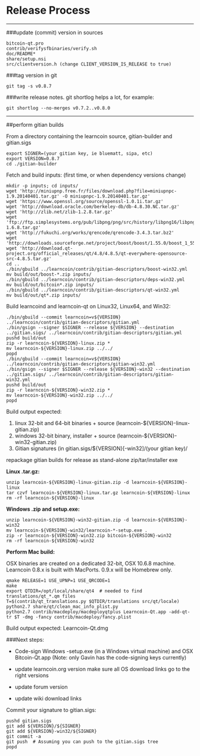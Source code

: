 Release Process
====================

* * *

###update (commit) version in sources


	bitcoin-qt.pro
	contrib/verifysfbinaries/verify.sh
	doc/README*
	share/setup.nsi
	src/clientversion.h (change CLIENT_VERSION_IS_RELEASE to true)

###tag version in git

	git tag -s v0.8.7

###write release notes. git shortlog helps a lot, for example:

	git shortlog --no-merges v0.7.2..v0.8.0

* * *

##perform gitian builds

 From a directory containing the learncoin source, gitian-builder and gitian.sigs
  
	export SIGNER=(your gitian key, ie bluematt, sipa, etc)
	export VERSION=0.8.7
	cd ./gitian-builder

 Fetch and build inputs: (first time, or when dependency versions change)

	mkdir -p inputs; cd inputs/
	wget 'http://miniupnp.free.fr/files/download.php?file=miniupnpc-1.9.20140401.tar.gz' -O miniupnpc-1.9.20140401.tar.gz'
	wget 'https://www.openssl.org/source/openssl-1.0.1i.tar.gz'
	wget 'http://download.oracle.com/berkeley-db/db-4.8.30.NC.tar.gz'
	wget 'http://zlib.net/zlib-1.2.8.tar.gz'
	wget 'ftp://ftp.simplesystems.org/pub/libpng/png/src/history/libpng16/libpng-1.6.8.tar.gz'
	wget 'http://fukuchi.org/works/qrencode/qrencode-3.4.3.tar.bz2'
	wget 'http://downloads.sourceforge.net/project/boost/boost/1.55.0/boost_1_55_0.tar.bz2'
	wget 'http://download.qt-project.org/official_releases/qt/4.8/4.8.5/qt-everywhere-opensource-src-4.8.5.tar.gz'
	cd ..
	./bin/gbuild ../learncoin/contrib/gitian-descriptors/boost-win32.yml
	mv build/out/boost-*.zip inputs/
	./bin/gbuild ../learncoin/contrib/gitian-descriptors/deps-win32.yml
	mv build/out/bitcoin*.zip inputs/
	./bin/gbuild ../learncoin/contrib/gitian-descriptors/qt-win32.yml
	mv build/out/qt*.zip inputs/

 Build learncoind and learncoin-qt on Linux32, Linux64, and Win32:
  
	./bin/gbuild --commit learncoin=v${VERSION} ../learncoin/contrib/gitian-descriptors/gitian.yml
	./bin/gsign --signer $SIGNER --release ${VERSION} --destination ../gitian.sigs/ ../learncoin/contrib/gitian-descriptors/gitian.yml
	pushd build/out
	zip -r learncoin-${VERSION}-linux.zip *
	mv learncoin-${VERSION}-linux.zip ../../
	popd
	./bin/gbuild --commit learncoin=v${VERSION} ../learncoin/contrib/gitian-descriptors/gitian-win32.yml
	./bin/gsign --signer $SIGNER --release ${VERSION}-win32 --destination ../gitian.sigs/ ../learncoin/contrib/gitian-descriptors/gitian-win32.yml
	pushd build/out
	zip -r learncoin-${VERSION}-win32.zip *
	mv learncoin-${VERSION}-win32.zip ../../
	popd

  Build output expected:

  1. linux 32-bit and 64-bit binaries + source (learncoin-${VERSION}-linux-gitian.zip)
  2. windows 32-bit binary, installer + source (learncoin-${VERSION}-win32-gitian.zip)
  3. Gitian signatures (in gitian.sigs/${VERSION}[-win32]/(your gitian key)/

repackage gitian builds for release as stand-alone zip/tar/installer exe

**Linux .tar.gz:**

	unzip learncoin-${VERSION}-linux-gitian.zip -d learncoin-${VERSION}-linux
	tar czvf learncoin-${VERSION}-linux.tar.gz learncoin-${VERSION}-linux
	rm -rf learncoin-${VERSION}-linux

**Windows .zip and setup.exe:**

	unzip learncoin-${VERSION}-win32-gitian.zip -d learncoin-${VERSION}-win32
	mv learncoin-${VERSION}-win32/learncoin-*-setup.exe .
	zip -r learncoin-${VERSION}-win32.zip bitcoin-${VERSION}-win32
	rm -rf learncoin-${VERSION}-win32

**Perform Mac build:**

  OSX binaries are created on a dedicated 32-bit, OSX 10.6.8 machine.
  Learncoin 0.8.x is built with MacPorts.  0.9.x will be Homebrew only.

	qmake RELEASE=1 USE_UPNP=1 USE_QRCODE=1
	make
	export QTDIR=/opt/local/share/qt4  # needed to find translations/qt_*.qm files
	T=$(contrib/qt_translations.py $QTDIR/translations src/qt/locale)
	python2.7 share/qt/clean_mac_info_plist.py
	python2.7 contrib/macdeploy/macdeployqtplus Learncoin-Qt.app -add-qt-tr $T -dmg -fancy contrib/macdeploy/fancy.plist

 Build output expected: Learncoin-Qt.dmg

###Next steps:

* Code-sign Windows -setup.exe (in a Windows virtual machine) and
  OSX Bitcoin-Qt.app (Note: only Gavin has the code-signing keys currently)

* update learncoin.org version
  make sure all OS download links go to the right versions

* update forum version

* update wiki download links

Commit your signature to gitian.sigs:

	pushd gitian.sigs
	git add ${VERSION}/${SIGNER}
	git add ${VERSION}-win32/${SIGNER}
	git commit -a
	git push  # Assuming you can push to the gitian.sigs tree
	popd


